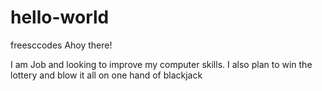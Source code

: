 # hello-world
freesccodes
Ahoy there!

I am Job and looking to improve my computer skills. I also plan to win the lottery and blow it all on one hand of blackjack
